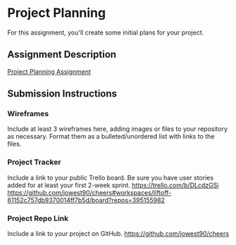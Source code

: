 # Project Planning
For this assignment, you'll create some initial plans for your project.

## Assignment Description
[Project Planning Assignment](https://education.launchcode.org/liftoff/modules/assignments/project-planning)

## Submission Instructions

### Wireframes

Include at least 3 wireframes here, adding images or files to your repository as necessary. Format them as a bulleted/unordered list with links to the files.

### Project Tracker

Include a link to your public Trello board. Be sure you have user stories added for at least your first 2-week sprint.
https://trello.com/b/DLcdzGSi
https://github.com/jowest90/cheers#workspaces/liftoff-61152c757db9370014ff7b5d/board?repos=395155982

### Project Repo Link

Include a link to your project on GitHub.
https://github.com/jowest90/cheers

